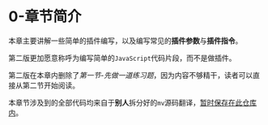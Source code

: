 # 0-章节简介
本章主要讲解一些简单的插件编写，以及编写常见的**插件参数**与**插件指令**。

第二版更加愿意称呼为编写简单的```JavaScript```代码片段，而不是做插件。

第二版在本章内删除了*第一节-先做一道练习题*，因为内容不够精干，读者可以直接从第二节开始阅读。

本章节涉及到的全部代码均来自于**别人**拆分好的```mv```源码翻译，[暂时保存在此仓库内](https://gitee.com/HechiCollegeComputerAssociation/RPGMV-project)。